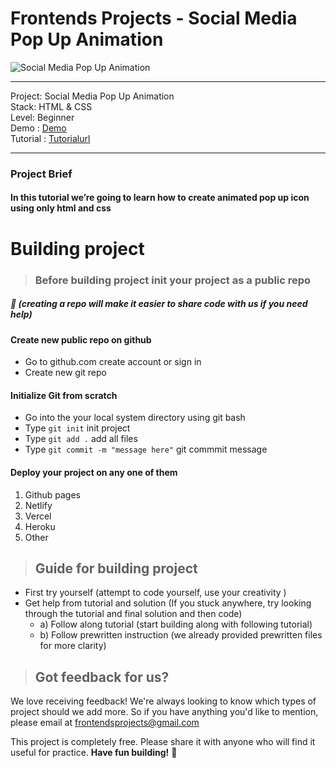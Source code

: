 # Frontends Projects - Social Media Pop Up Animation 

![Social Media Pop Up Animation ](/Design/Desktop.png)

---
Project: Social Media Pop Up Animation \
Stack: HTML & CSS\
Level: Beginner\
Demo : [Demo](https://pop-icon-animation.netlify.app/)\
Tutorial : [Tutorialurl](https://frontendsprojects.teachable.com/courses/frontend-projects-tutorial/lectures/38656841)

---

### Project Brief
#### In this tutorial we’re going to learn how to create animated pop up icon using only html and css

# Building project
> ### Before building project init your project as a public repo 
##### 📌 (creating a repo will make it easier to share code with us if you need help)

#### Create new public repo on github
- Go to github.com create account or sign in
- Create new git repo 
#### Initialize Git from scratch 
- Go into the your local system directory using git bash
- Type `git init` init project
- Type `git add .` add all files 
- Type `git commit -m "message here"` git commmit message

#### Deploy your project on any one of them
1. Github pages
2. Netlify
3. Vercel
4. Heroku
5. Other
> ## Guide for building project
* First try yourself (attempt to code yourself, use your creativity )
* Get help from tutorial and solution (If you stuck anywhere, try looking through the tutorial and final solution and then code)
    * a) Follow along tutorial  (start building along with following tutorial)
    * b) Follow prewritten instruction (we already provided prewritten files for more clarity)

> ## Got feedback for us?
We love receiving feedback! We're always looking to know which types of project should we add more. So if you have anything you'd like to mention, please email at frontendsprojects@gmail.com

This project is completely free. Please share it with anyone who will find it useful for practice.
**Have fun building!** 🚀